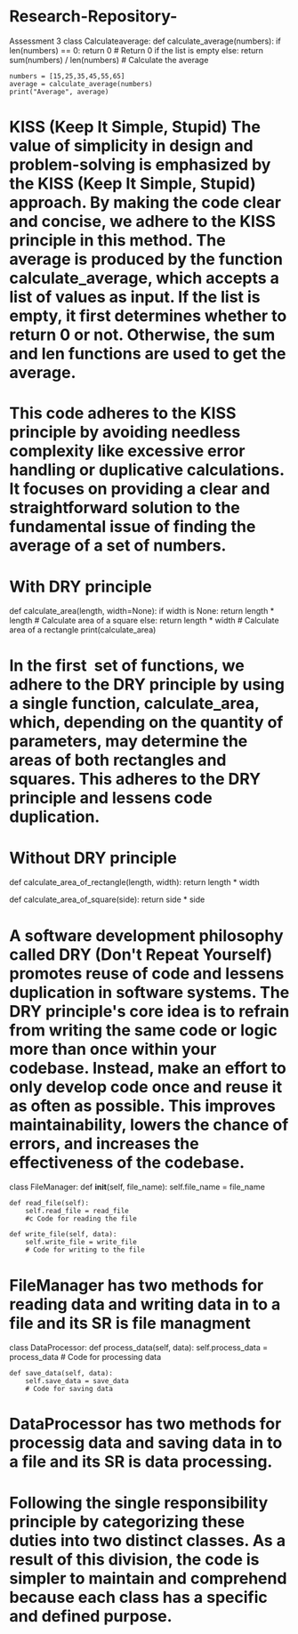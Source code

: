 # Research-Repository-
Assessment 3
class Calculateaverage:
    def calculate_average(numbers):
        if len(numbers) == 0:
            return 0 # Return 0 if the list is empty
        else: 
            return sum(numbers) / len(numbers) # Calculate the average
             
    numbers = [15,25,35,45,55,65]
    average = calculate_average(numbers)
    print("Average", average)  

# KISS (Keep It Simple, Stupid) The value of simplicity in design and problem-solving is emphasized by the KISS (Keep It Simple, Stupid) approach. By making the code clear and concise, we adhere to the KISS principle in this method. The average is produced by the function calculate_average, which accepts a list of values as input. If the list is empty, it first determines whether to return 0 or not. Otherwise, the sum and len functions are used to get the average. 
# This code adheres to the KISS principle by avoiding needless complexity like excessive error handling or duplicative calculations. It focuses on providing a clear and straightforward solution to the fundamental issue of finding the average of a set of numbers.



# With DRY principle
def calculate_area(length, width=None):
    if width is None:
        return length * length  # Calculate area of a square
    else:
        return length * width   # Calculate area of a rectangle
    print(calculate_area)

# In the first  set of functions, we adhere to the DRY principle by using a single function, calculate_area, which, depending on the quantity of parameters, may determine the areas of both rectangles and squares. This adheres to the DRY principle and lessens code duplication.


# Without DRY principle
def calculate_area_of_rectangle(length, width):
    return length * width

def calculate_area_of_square(side):
    return side * side

# A software development philosophy called DRY (Don't Repeat Yourself) promotes reuse of code and lessens duplication in software systems. The DRY principle's core idea is to refrain from writing the same code or logic more than once within your codebase. Instead, make an effort to only develop code once and reuse it as often as possible. This improves maintainability, lowers the chance of errors, and increases the effectiveness of the codebase.

class FileManager:
    def __init__(self, file_name):
        self.file_name = file_name

    def read_file(self):
        self.read_file = read_file
        #c Code for reading the file
        
    def write_file(self, data):
        self.write_file = write_file
        # Code for writing to the file 
# FileManager has two methods for reading data and writing data in to a file and its SR is file managment

class DataProcessor:
    def process_data(self, data):
        self.process_data = process_data
        # Code for processing data 
        
    def save_data(self, data):
        self.save_data = save_data
        # Code for saving data 
# DataProcessor has two methods for processig data and saving data in to a file and its SR is data processing. 
# Following the single responsibility principle by categorizing these duties into two distinct classes. As a result of this division, the code is simpler to maintain and comprehend because each class has a specific and defined purpose.

